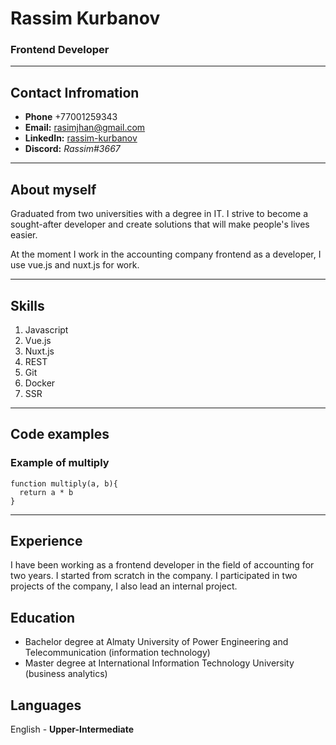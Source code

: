 # Rassim Kurbanov

### Frontend Developer
*********
## Contact Infromation
- **Phone** +77001259343
- **Email:** rasimjhan@gmail.com
- **LinkedIn:** [rassim-kurbanov](https://www.linkedin.com/in/rassim-kurbanov-218920223/)
- **Discord:** *Rassim#3667*
********* 

## About myself
Graduated from two universities with a degree in IT. I strive to become a sought-after developer and create solutions that will make people's lives easier. 


At the moment I work in the accounting company frontend as a developer, I use vue.js and nuxt.js for work.
********* 


## Skills
1. Javascript
2. Vue.js
3. Nuxt.js
4. REST
5. Git
6. Docker
7. SSR
********* 

## Code examples
### Example of multiply
```
function multiply(a, b){
  return a * b
}
```
********* 
## Experience 
I have been working as a frontend developer in the field of accounting for two years. I started from scratch in the company. I participated in two projects of the company, I also lead an internal project.

## Education
* Bachelor degree at Almaty University of Power Engineering and Telecommunication (information technology)
* Master degree at International Information Technology University (business analytics)

## Languages
English - **Upper-Intermediate**
